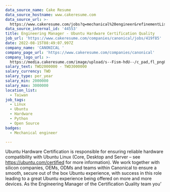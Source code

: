 ```yaml
---
data_source_name: Cake Resume
data_source_hostname: www.cakeresume.com
data_source_url: >-
  https://www.cakeresume.com/jobs?q=mechanical%20engineer&refinementList%5Blang_name%5D%5B0%5D=English&refinementList%5Bsalary_type%5D=per_year&range%5Bsalary_range%5D%5Bmin%5D=1000000&page=3
data_source_internal_id: '44553'
title: Engineering Manager - Ubuntu Hardware Certification Quality
job_url: 'https://www.cakeresume.com/companies/canonical/jobs/419f85'
date: 2022-08-15T08:49:07.997Z
company_name: 'CANONICAL '
company_page_url: 'https://www.cakeresume.com/companies/canonical'
company_logo_url: >-
  https://media.cakeresume.com/image/upload/s--Fism-hdU--/c_pad,fl_png8,h_200,w_200/v1635331670/mop13obsyrg4coreqqf4.png
salary_text: TWD2000000 - TWD3000000
salary_currency: TWD
salary_type: per_year
salary_min: 2000000
salary_max: 3000000
location_list:
  - Taiwan
job_tags:
  - Linux
  - Ubuntu
  - Hardware
  - Python
  - Open Source
badges:
  - Mechanical engineer

---
```


Ubuntu Hardware Certification is responsible for ensuring reliable hardware compatibility with Ubuntu Linux (Core, Desktop and Server – see https://ubuntu.com/certified for more information). We work together with silicon companies, OEMs, ODMs and teams within Canonical to ensure a smooth, secure out of the box Ubuntu experience, with success in this role leading to a great Ubuntu experience being offered on more and more devices. As the Engineering Manager of the Certification Quality team you’